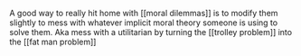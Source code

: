 A good way to really hit home with [[moral dilemmas]] is to modify them slightly to mess with whatever implicit moral theory someone is using to solve them. Aka mess with a utilitarian by turning the [[trolley problem]] into the [[fat man problem]]
